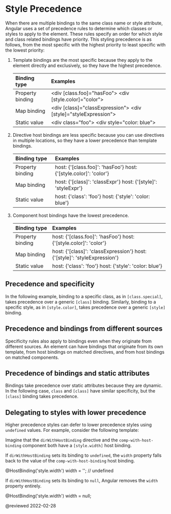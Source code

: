 # Style Precedence

When there are multiple bindings to the same class name or style attribute, Angular uses a set of precedence rules to determine which classes or styles to apply to the element. These rules specify an order for which style and class related bindings have priority. This styling precedence is as follows, from the most specific with the highest priority to least specific with the lowest priority:

1.  Template bindings are the most specific because they apply to the element directly and exclusively, so they have the highest precedence.

    | Binding type     | Examples                                           |
    |:---------------- |:-------------------------------------------------- |
    | Property binding | <code-example format="html" hideCopy language="html"> &lt;div [class.foo]="hasFoo"&gt; </code-example> <code-example format="html" hideCopy language="html" >&lt;div [style.color]="color"&gt; </code-example> |
    | Map binding      | <code-example format="html" hideCopy language="html"> &lt;div [class]="classExpression"&gt; </code-example> <code-example format="html" hideCopy language="html"> &lt;div [style]="styleExpression"&gt; </code-example> |
    | Static value     | <code-example format="html" hideCopy language="html"> &lt;div class="foo"&gt; </code-example> <code-example format="html" hideCopy language="html"> &lt;div style="color: blue"&gt; </code-example> |

1.  Directive host bindings are less specific because you can use directives in multiple locations, so they have a lower precedence than template bindings.

    | Binding type     | Examples                                             |
    |:---------------- |:---------------------------------------------------- |
    | Property binding | <code-example format="typescript" hideCopy language="typescript"> host: {'[class.foo]': 'hasFoo'} </code-example> <code-example format="typescript" hideCopy language="typescript"> host: {'[style.color]': 'color'} </code-example>   |
    | Map binding      | <code-example format="typescript" hideCopy language="typescript"> host: {'[class]': 'classExpr'} </code-example> <code-example format="typescript" hideCopy language="typescript"> host: {'[style]': 'styleExpr'} </code-example>   |
    | Static value     | <code-example format="typescript" hideCopy language="typescript"> host: {'class': 'foo'} </code-example> <code-example format="typescript" hideCopy language="typescript"> host: {'style': 'color: blue'} </code-example> |

1.  Component host bindings have the lowest precedence.

    | Binding type     | Examples                                             |
    |:---------------- |:---------------------------------------------------- |
    | Property binding | <code-example format="typescript" hideCopy language="typescript"> host: {'[class.foo]': 'hasFoo'} </code-example> <code-example format="typescript" hideCopy language="typescript">host: {'[style.color]': 'color'} </code-example> |
    | Map binding      | <code-example format="typescript" hideCopy language="typescript"> host: {'[class]': 'classExpression'} </code-example> <code-example format="typescript" hideCopy language="typescript"> host: {'[style]': 'styleExpression'} </code-example> |
    | Static value     | <code-example format="typescript" hideCopy language="typescript"> host: {'class': 'foo'} </code-example> <code-example format="typescript" hideCopy language="typescript"> host: {'style': 'color: blue'} </code-example> |

## Precedence and specificity

In the following example, binding to a specific class, as in `[class.special]`, takes precedence over a generic `[class]` binding. Similarly, binding to a specific style, as in `[style.color]`, takes precedence over a generic `[style]` binding.

<code-example header="src/app/app.component.html" path="attribute-binding/src/app/app.component.html" region="basic-specificity"></code-example>

## Precedence and bindings from different sources

Specificity rules also apply to bindings even when they originate from different sources. An element can have bindings that originate from its own template, from host bindings on matched directives, and from host bindings on matched components.

<code-example header="src/app/app.component.html" path="attribute-binding/src/app/app.component.html" region="source-specificity"></code-example>

## Precedence of bindings and static attributes

Bindings take precedence over static attributes because they are dynamic. In the following case, `class` and `[class]` have similar specificity, but the `[class]` binding takes precedence.

<code-example header="src/app/app.component.html" path="attribute-binding/src/app/app.component.html" region="dynamic-priority"></code-example>

<a id="styling-delegation"></a>

## Delegating to styles with lower precedence

Higher precedence styles can defer to lower precedence styles using `undefined` values. For example, consider the following template:

<code-example header="src/app/app.component.html" path="attribute-binding/src/app/app.component.html" region="style-delegation"></code-example>

Imagine that the `dirWithHostBinding` directive and the `comp-with-host-binding` component both have a `[style.width]` host binding.

<code-example header="src/app/comp-with-host-binding.component.ts and dirWithHostBinding.directive.ts" path="attribute-binding/src/app/comp-with-host-binding.component.ts" region="hostbinding"></code-example>

If `dirWithHostBinding` sets its binding to `undefined`, the `width` property falls back to the value of the `comp-with-host-binding` host binding.

<code-example format="typescript" header="dirWithHostBinding directive" language="typescript">

&commat;HostBinding('style.width')
width = ''; // undefined

</code-example>

<div class="alert is-helpful">

If `dirWithHostBinding` sets its binding to `null`, Angular removes the `width` property entirely.

<code-example format="typescript" header="dirWithHostBinding" language="typescript">

&commat;HostBinding('style.width')
width = null;

</code-example>

</div>

<!-- links -->

<!-- external links -->

<!-- end links -->

@reviewed 2022-02-28
